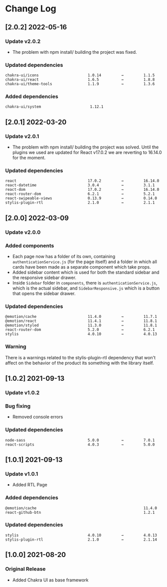 # Change Log

## [2.0.2] 2022-05-16

### Update v2.0.2

- The problem with npm install/ building the project was fixed.

### Updated dependencies

```
chakra-ui/icons                      1.0.14         →         1.1.5
chakra-ui/react                      1.6.5          →         1.8.8
chakra-ui/theme-tools                1.1.9          →         1.3.6
```

### Added dependencies

```
chakra-ui/system                      1.12.1
```

## [2.0.1] 2022-03-20

### Update v2.0.1

- The problem with npm install/ building the project was solved. Until the plugins we used are updated for React v17.0.2 we are reverting to 16.14.0 for the moment.

### Updated dependencies

```
react                                17.0.2         →         16.14.0
react-datetime                       3.0.4          →         3.1.1
react-dom                            17.0.2         →         16.14.0
react-router-dom                     6.2.1          →         5.2.1
react-swipeable-views                0.13.9         →         0.14.0
stylis-plugin-rtl                    2.1.0          →         2.1.1
```

## [2.0.0] 2022-03-09

### Update v2.0.0

### Added components

- Each page now has a folder of its own, containing `authenticationService.js` (for the page itself) and a folder in which all cards have been made as a separate component which take props.
- Added sidebar content which is used for both the standard sidebar and the responsive sidebar drawer.
- Inside `Sidebar` folder in `components`, there is `authenticationService.js`, which is the actual sidebar, and `SidebarResponsive.js` which is a button that opens the sidebar drawer.

### Updated dependencies

```
@emotion/cache                       11.4.0         →         11.7.1
@emotion/react                       11.4.1         →         11.8.1
@emotion/styled                      11.3.0         →         11.8.1
react-router-dom                     5.2.0          →         6.2.1
stylis                               4.0.10         →         4.0.13
```

### Warning

There is a warnings related to the stylis-plugin-rtl dependency that won't affect on the behavior of the product its something with the library itself.

## [1.0.2] 2021-09-13

### Update v1.0.2

### Bug fixing

- Removed console errors

### Updated dependencies

```
node-sass                            5.0.0          →         7.0.1
react-scripts                        4.0.3          →         5.0.0
```

## [1.0.1] 2021-09-13

### Update v1.0.1

- Added RTL Page

### Added dependencies

```
@emotion/cache                                                11.4.0
react-github-btn                                              1.2.1
```

### Updated dependencies

```
stylis                               4.0.10         →         4.0.13
stylis-plugin-rtl                    2.1.0          →         2.1.14
```

## [1.0.0] 2021-08-20

### Original Release

- Added Chakra UI as base framework
